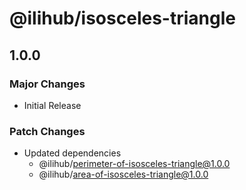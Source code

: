 # @ilihub/isosceles-triangle

## 1.0.0

### Major Changes

- Initial Release

### Patch Changes

- Updated dependencies
  - @ilihub/perimeter-of-isosceles-triangle@1.0.0
  - @ilihub/area-of-isosceles-triangle@1.0.0
